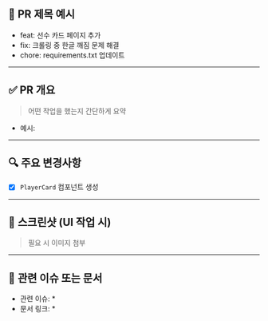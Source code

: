 ## 📌 PR 제목 예시

- feat: 선수 카드 페이지 추가
- fix: 크롤링 중 한글 깨짐 문제 해결
- chore: requirements.txt 업데이트

---

## ✅ PR 개요

> 어떤 작업을 했는지 간단하게 요약

- 예시:

---

## 🔍 주요 변경사항

- [x] `PlayerCard` 컴포넌트 생성

---

## 📸 스크린샷 (UI 작업 시)

> 필요 시 이미지 첨부

---

## 📂 관련 이슈 또는 문서

- 관련 이슈: \*
- 문서 링크: \*
